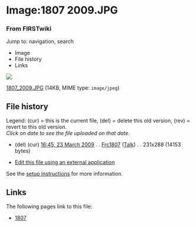 

# Image:1807 2009.JPG

### From FIRSTwiki

Jump to: navigation, search

  * Image
  * File history
  * Links

![](/media/6/6a/1807_2009.JPG)

[1807_2009.JPG](/media/6/6a/1807_2009.JPG "1807 2009.JPG" ) (14KB, MIME type:
`image/jpeg`)

## File history

Legend: (cur) = this is the current file, (del) = delete this old version,
(rev) = revert to this old version.  
_Click on date to see the file uploaded on that date_.

  * (del) (cur) [16:45, 23 March 2009](/media/6/6a/1807_2009.JPG "/media/6/6a/1807 2009.JPG" ) . . [Frc1807](/index.php?title=User:Frc1807&action=edit "User:Frc1807" ) ([Talk](User_talk:Frc1807 "User talk:Frc1807" )) . . 231x288 (14153 bytes)
  

  * [Edit this file using an external application](/index.php?title=Image:1807_2009.JPG&action=edit&externaledit=true&mode=file "Image:1807 2009.JPG" )

See the [setup
instructions](http://meta.wikimedia.org/wiki/Help:External_editors
"http://meta.wikimedia.org/wiki/Help:External_editors" ) for more information.

## Links

The following pages link to this file:

  * [1807](1807 "1807" )

